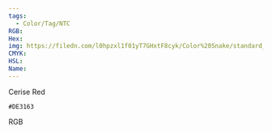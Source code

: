 ```yaml
---
tags:
  - Color/Tag/NTC
RGB:
Hex:
img: https://filedn.com/l0hpzxl1f01yT7GHxtF8cyk/Color%20Snake/standard_csv_to_svg//DE3163.svg
CMYK:
HSL:
Name:
---
```

Cerise Red
```palette
#DE3163
```
RGB
